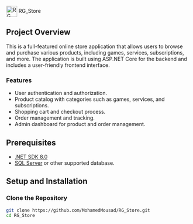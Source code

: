  <img src="https://i.imgur.com/Tgv4OVi.png" alt="RG Logo" width="30" height="30" style="vertical-align:middle;"/> RG_Store

## Project Overview

This is a full-featured online store application that allows users to browse and purchase various products, including games, services, subscriptions, and more. The application is built using ASP.NET Core for the backend and includes a user-friendly frontend interface.

### Features

- User authentication and authorization.
- Product catalog with categories such as games, services, and subscriptions.
- Shopping cart and checkout process.
- Order management and tracking.
- Admin dashboard for product and order management.

## Prerequisites

- [.NET SDK 8.0](https://dotnet.microsoft.com/download/dotnet/8.0)
- [SQL Server](https://www.microsoft.com/en-us/sql-server/sql-server-downloads) or other supported database.

## Setup and Installation

### Clone the Repository

```bash
git clone https://github.com/MohamedMousad/RG_Store.git
cd RG_Store
